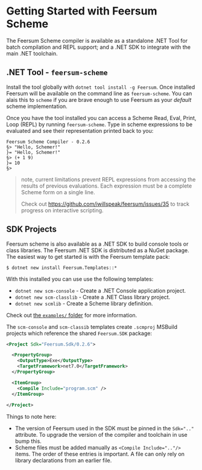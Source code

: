 # Getting Started with Feersum Scheme

The Feersum Scheme compiler is available as a standalone .NET Tool for batch
compilation and REPL support; and a .NET SDK to integrate with the main .NET
toolchain.

## .NET Tool  - `feersum-scheme`

Install the tool globally with `dotnet tool install -g Feersum`. Once
installed Feersum will be available on the command line as `feersum-scheme`. You
can alais this to `scheme` if you are brave enough to use Feersum as your
_default_ scheme implementation.

Once you have the tool installed you can access a Scheme Read, Eval, Print, Loop
(REPL) by running `feersum-scheme`. Type in scheme expressions to be evaluated
and see their representation printed back to you:

```
Feersum Scheme Compiler - 0.2.6
§> "Hello, Schemer!"
}= "Hello, Schemer!"
§> (+ 1 9)  
}= 10
§> 
```

> note, current limitations prevent REPL expressions from accessing the results
> of previous evaluations. Each expression must be a complete Scheme form on a
> single line.
>
> Check out <https://github.com/iwillspeak/feersum/issues/35> to track progress
> on interactive scripting.

## SDK Projects

Feersum scheme is also available as a .NET SDK to build console tools or class
libraries. The Feersum .NET SDK is distributed as a NuGet package. The easiest
way to get started is with the Feersum template pack:

```
$ dotnet new install Feersum.Templates::*
```

With this installed you can use use the following templates:

 * `dotnet new scm-console` - Create a .NET Console application project.
 * `dotnet new scm-classlib` - Create a .NET Class library project.
 * `dotnet new scmlib` - Create a Scheme library definition.

Check out [the `examples/` folder][example-projects] for more information.

[example-projects]: https://github.com/iwillspeak/feersum/blob/main/examples/

The `scm-console` and `scm-classib` templates create `.scmproj` MSBuild projects
which reference the shared `Feersum.SDK` package:

```xml
<Project Sdk="Feersum.Sdk/0.2.6">

  <PropertyGroup>
    <OutputType>Exe</OutputType>
    <TargetFramework>net7.0</TargetFramework>
  </PropertyGroup>

  <ItemGroup>
    <Compile Include="program.scm" />
  </ItemGroup>
  
</Project>
```

Things to note here:

 * The version of Feersum used in the SDK must be pinned in the `Sdk=".."`
   attribute. To upgrade the version of the compiler and toolchain in use bump
   this.
 * Scheme files must be added manually as `<Compile Include=".."/>` items. The
   order of these entries is important. A file can only rely on library
   declarations from an earlier file.
